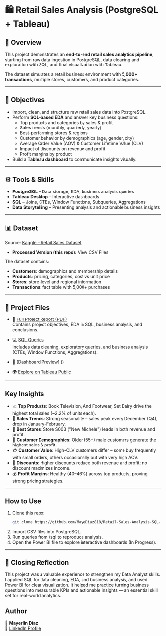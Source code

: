 # 🛍️ Retail Sales Analysis (PostgreSQL + Tableau)

## 📁 Overview
This project demonstrates an **end-to-end retail sales analytics pipeline**, starting from raw data ingestion in PostgreSQL, data cleaning and exploration with SQL, and final visualization with Tableau.  

The dataset simulates a retail business environment with **5,000+ transactions**, multiple stores, customers, and product categories.  

---

## 🎯 Objectives
- Import, clean, and structure raw retail sales data into PostgreSQL.  
- Perform **SQL-based EDA** and answer key business questions:
  - Top products and categories by sales & profit  
  - Sales trends (monthly, quarterly, yearly)  
  - Best-performing stores & regions  
  - Customer behavior by demographics (age, gender, city)  
  - Average Order Value (AOV) & Customer Lifetime Value (CLV)  
  - Impact of discounts on revenue and profit  
  - Profit margins by product  
- Build a **Tableau dashboard** to communicate insights visually.  

---

## ⚙️ Tools & Skills
- **PostgreSQL** – Data storage, EDA, business analysis queries  
- **Tableau Desktop** – Interactive dashboards  
- **SQL** – Joins, CTEs, Window Functions, Subqueries, Aggregations  
- **Data Storytelling** – Presenting analysis and actionable business insights  

---

## 📊 Dataset
Source: [Kaggle – Retail Sales Dataset](https://www.kaggle.com/datasets/buharishehu/retail-sales-dataset/data) 
- **Processed Version (this repo):** [View CSV Files](Dataset)

The dataset contains:
- **Customers**: demographics and membership details  
- **Products**: pricing, categories, cost vs unit price  
- **Stores**: store-level and regional information  
- **Transactions**: fact table with 5,000+ purchases  

---

## 📂 Project Files

- 📄 [Full Project Report (PDF)](Retail_Sales_Report.pdf)  
  Contains project objectives, EDA in SQL, business analysis, and conclusions.

- 💻 [SQL Queries](retail_sales_analysis.sql)  
  Includes data cleaning, exploratory queries, and business analysis (CTEs, Window Functions, Aggregations).

- 🔹 [Dashboard Preview] ()
  
- 🌍 [Explore on Tableau Public]()
---

## Key Insights
- 📈 **Top Products**: Book Television, And Footwear, Set Dairy drive the highest total sales (~2.2% of units each).  
- 🛒 **Sales Trends**: Strong seasonality – sales peak every December (Q4), drop in January-February.  
- 🏬 **Best Stores**: Store S003 ("New Michele") leads in both revenue and profit.  
- 👥 **Customer Demographics**: Older (55+) male customers generate the highest sales & profit.  
- 💳 **Customer Value**: High-CLV customers differ – some buy frequently with small orders, others occasionally but with very high AOV.  
- 🎯 **Discounts**: Higher discounts reduce both revenue and profit; no discount maximizes income.  
- 💰 **Profit Margins**: Healthy (40–46%) across top products, proving strong pricing strategies.  

---

## How to Use
1. Clone this repo:  
   ```bash
   git clone https://github.com/MayeDiaz818/Retail-Sales-Analysis-SQL-PowerBI.git
2. Import CSV files into PostgreSQL.
3. Run queries from /sql to reproduce analysis.
4. Open the Power BI file to explore interactive dashboards (In Progress).

---

## 🔹 Closing Reflection

This project was a valuable experience to strengthen my Data Analyst skills. I applied SQL for data cleaning, EDA, and business analysis, and used Power BI for clear visualization. It helped me practice turning business questions into measurable KPIs and actionable insights — an essential skill set for real-world analytics.

## Author
👤 **Mayerlin Díaz**    
🔗 [LinkedIn Profile](https://www.linkedin.com/in/mayerlin-diaz-623986256/)  
